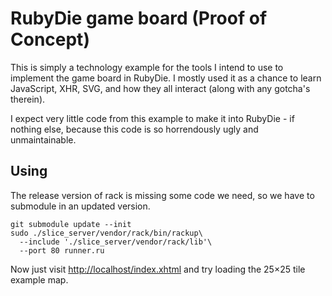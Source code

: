 RubyDie game board (Proof of Concept)
=====================================

This is simply a technology example for the tools I intend to use to implement
the game board in RubyDie. I mostly used it as a chance to learn JavaScript,
XHR, SVG, and how they all interact (along with any gotcha's therein).

I expect very little code from this example to make it into RubyDie - if
nothing else, because this code is so horrendously ugly and unmaintainable.

Using
-----

The release version of rack is missing some code we need, so we have to
submodule in an updated version.

    git submodule update --init
    sudo ./slice_server/vendor/rack/bin/rackup\
      --include './slice_server/vendor/rack/lib'\
      --port 80 runner.ru

Now just visit <http://localhost/index.xhtml> and try loading the 25×25 tile
example map.
